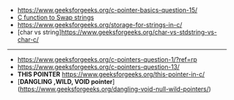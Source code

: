 - https://www.geeksforgeeks.org/c-pointer-basics-question-15/ 
- [C function to Swap strings](https://www.geeksforgeeks.org/swap-strings-in-c/)
- https://www.geeksforgeeks.org/storage-for-strings-in-c/
- [char vs string]https://www.geeksforgeeks.org/char-vs-stdstring-vs-char-c/
-----------------------
- https://www.geeksforgeeks.org/c-pointers-question-1/?ref=rp
- https://www.geeksforgeeks.org/c-pointers-question-13/
- __THIS POINTER__ https://www.geeksforgeeks.org/this-pointer-in-c/
- [__DANGLING ,WILD, VOID pointer__] (https://www.geeksforgeeks.org/dangling-void-null-wild-pointers/)

